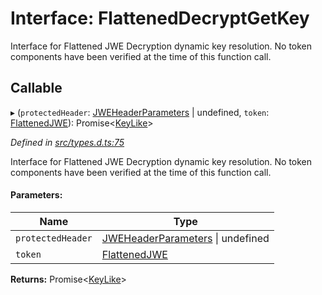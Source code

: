 # Interface: FlattenedDecryptGetKey

Interface for Flattened JWE Decryption dynamic key resolution.
No token components have been verified at the time of this function call.

## Callable

▸ (`protectedHeader`: [JWEHeaderParameters](_types_d_.jweheaderparameters.md) \| undefined, `token`: [FlattenedJWE](_types_d_.flattenedjwe.md)): Promise\<[KeyLike](../types/_types_d_.keylike.md)>

*Defined in [src/types.d.ts:75](https://github.com/panva/jose/blob/v3.0.0/src/types.d.ts#L75)*

Interface for Flattened JWE Decryption dynamic key resolution.
No token components have been verified at the time of this function call.

#### Parameters:

Name | Type |
------ | ------ |
`protectedHeader` | [JWEHeaderParameters](_types_d_.jweheaderparameters.md) \| undefined |
`token` | [FlattenedJWE](_types_d_.flattenedjwe.md) |

**Returns:** Promise\<[KeyLike](../types/_types_d_.keylike.md)>
